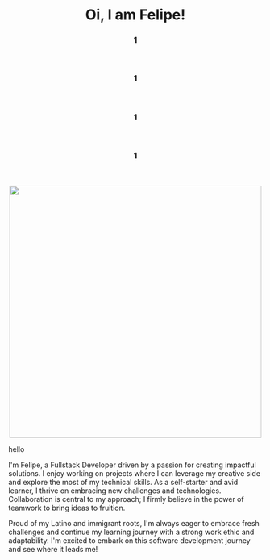 <h1 align="center"> Oi, I am Felipe!</h1>
<div align="center">
     <h3>1</h3>  <br>
  <h3>1</h3>  <br>
      <h3>1</h3>  <br>
       <h3>1</h3>  <br>
   <br>
</div>




<div align="center">



   <img src='https://github.com/fliperamos88/fliperamos88/assets/129113618/ca6842ef-6859-44df-b4c5-c6a537465f60' width=500/>

</div>
<p>hello</p>




I'm Felipe, a Fullstack Developer driven by a passion for creating impactful solutions. I enjoy working on projects where I can leverage my creative side and explore the most of my technical skills. As a self-starter and avid learner, I thrive on embracing new challenges and technologies. Collaboration is central to my approach; I firmly believe in the power of teamwork to bring ideas to fruition. 

Proud of my Latino and immigrant roots, I'm always eager to embrace fresh challenges and continue my learning journey with a strong work ethic and adaptability. I'm excited to embark on this software development journey and see where it leads me!









